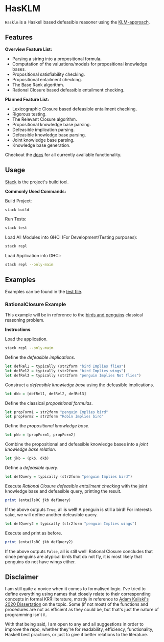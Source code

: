 # HasKLM

`Hasklm` is a Haskell based defeasible reasoner using the [KLM-approach](https://open.uct.ac.za/handle/11427/32743?show=full).

## Features

**Overview Feature List:**

- Parsing a string into a propositional formula.
- Computation of the valuations/models for propositional knowledge bases.
- Propositional satisfiability checking.
- Propositional entailment checking.
- The Base Rank algorithm.
- Rational Closure based defeasible entailment checking.

**Planned Feature List:**

- Lexicographic Closure based defeasible entailment checking.
- Rigorous testing.
- The Relevant Closure algorithm.
- Propositional knowledge base parsing.
- Defeasible implication parsing.
- Defeasible knowledge base parsing.
- Joint knowledge base parsing.
- Knowledge base generation.

Checkout the [docs](https://github.com/aidanjbailey/hasklm/tree/master/docs) for all currently available functionality.

## Usage

[Stack](https://docs.haskellstack.org/en/stable/README/) is the project's build tool.

**Commonly Used Commands:**

Build Project:

```sh
stack build
```

Run Tests:

```sh
stack test
```

Load All Modules into GHCi (For Development/Testing purposes):

```sh
stack repl
```

Load Application into GHCi:

```sh
stack repl --only-main
```

## Examples

Examples can be found in the [test file](https://github.com/aidanjbailey/hasklm/blob/master/test/MyLibTest.hs).

### RationalClosure Example

This example will be in reference to the [birds and penguins](https://projects.cs.uct.ac.za/honsproj/cgi-bin/view/2019/morris_ross.zip/images/comic-penguins-strip.png) classical reasoning problem.

**Instructions**

Load the application.

```sh
stack repl --only-main
```

Define the _defeasible implications_.

```haskell
let defRel1 = typically (str2form "bird Implies flies")
let defRel2 = typically (str2form "bird Implies wings")
let defRel3 = typically (str2form "penguin Implies Not flies")
```

Construct a _defeasible knowledge base_ using the defeasible implications.

```haskell
let dkb = [defRel1, defRel2, defRel3]
```

Define the classical _propositional formulas_.

```haskell
let propForm1 = str2form "penguin Implies bird"
let propForm2 = str2form "Robin Implies bird"
```

Define the _propositional knowledge base_.

```haskell
let pkb = [propForm1, propForm2]
```

Combine the propositional and defeasible knowledge bases into a _joint knowledge base relation_.

```haskell
let jkb = (pkb, dkb)
```

Define a _defeasible query_.

```haskell
let defQuery = typically (str2form "penguin Implies bird")
```

Execute _Rational Closure defeasible entailment checking_ with the joint knowledge base and defeasible query, printing the result.

```haskell
print (entailsRC jkb defQuery)
```

If the above outputs `True`, all is well! A penguin is still a bird! For interests sake, we will define another defeasible query.

```haskell
let defQuery2 = typically (str2form "penguin Implies wings")
```

Execute and print as before.

```haskell
print (entailsRC jkb defQuery2)
```

If the above outputs `False`, all is still well! Rational Closure concludes that since penguins are atypical birds that do not fly, it is most likely that penguins do not have wings either.

## Disclaimer

I am still quite a novice when it comes to formalised logic.
I've tried to define everything using names that closely relate to their corresponding concepts in formal KRR literature, mostly in reference to [Adam Kaliski's 2020 Dissertation](https://open.uct.ac.za/handle/11427/32743?show=full) on the topic.
Some (if not most) of the functions and procedures are not as efficient as they could be, but that's just the nature of programming isn't it.

With that being said, I am open to any and all suggestions in order to improve the repo, whether they're for readability, efficiency, functionality, Haskell best practices, or just to give it better relations to the literature.
